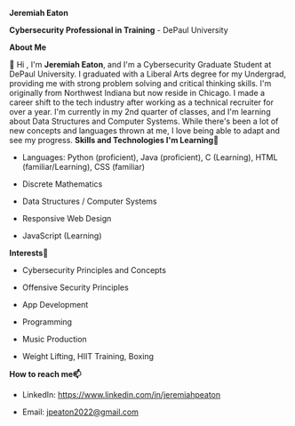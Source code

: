 **Jeremiah Eaton**

**Cybersecurity Professional in Training** -
DePaul University

**About Me**

👋 Hi , I'm **Jeremiah Eaton**, and I'm a Cybersecurity Graduate Student at DePaul University. I graduated with a Liberal Arts degree for my Undergrad, providing me with strong problem solving and critical thinking skills. I'm originally from Northwest Indiana but now reside in Chicago. I made a career shift to the tech industry after working as a technical recruiter for over a year. I'm currently in my 2nd quarter of classes, and I'm learning about Data Structures and Computer Systems. While there's been a lot of new concepts and languages thrown at me, I love being able to adapt and see my progress.
**Skills and Technologies I'm Learning🌱**

- Languages: Python (proficient), Java (proficient), C (Learning), HTML (familiar/Learning), CSS (familiar)

- Discrete Mathematics

- Data Structures / Computer Systems

- Responsive Web Design

- JavaScript (Learning)

**Interests👀**

- Cybersecurity Principles and Concepts

- Offensive Security Principles

- App Development

- Programming

- Music Production

- Weight Lifting, HIIT Training, Boxing

**How to reach me📫**
  
- LinkedIn: https://www.linkedin.com/in/jeremiahpeaton
  
- Email: jpeaton2022@gmail.com

<!---
jpeaton/jpeaton is a ✨ special ✨ repository because its `README.md` (this file) appears on your GitHub profile.
You can click the Preview link to take a look at your changes.
--->
